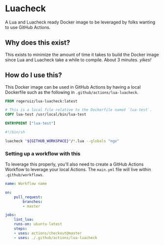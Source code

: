 # Luacheck

A Lua and Luacheck ready Docker image to be leveraged by folks wanting to use
GitHub Actions.

## Why does this exist?

This exists to minimize the amount of time it takes to build the Docker image
since Lua and Luacheck take a while to compile. About 3 minutes. _yikes!_

## How do I use this?

This Docker image can be used in GitHub Actions by having a local Dockerfile
such as the following in `.github/actions/lua-luacheck`.

```Dockerfile
FROM rogeruiz/lua-luacheck:latest

# This is a local file relative to the Dockerfile named `lua-test`.
COPY lua-test /usr/local/bin/lua-test

ENTRYPOINT ["lua-test"]
```

```sh
#!/bin/sh

luacheck "${GITHUB_WORKSPACE}"/*.lua --globals "ngx"
```

### Setting up a workflow with this

To leverage this properly, you'll also need to create a GitHub Actions Workflow
to leverage your local Actions. The `main.yml` file will live within
`.github/workflows`.

```yaml
name: Workflow name

on:
    pull_request:
        branches:
        - master

jobs:
    lint_lua:
    runs-on: ubuntu-latest
    steps:
    - uses: actions/checkout@master
    - uses: ./.github/actions/lua-luacheck
```
